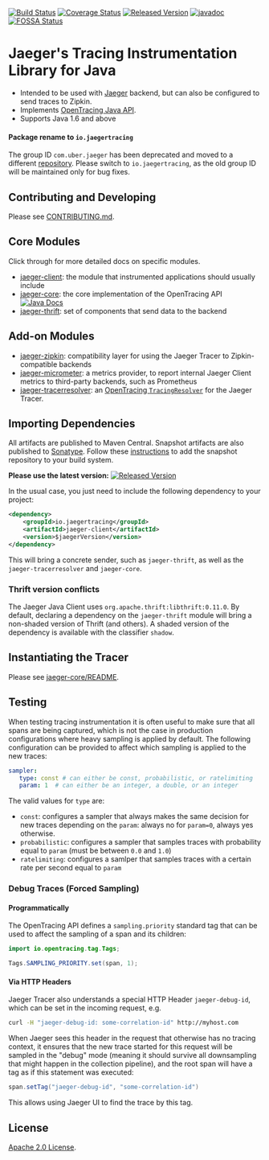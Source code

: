 [![Build Status][ci-img]][ci] [![Coverage Status][cov-img]][cov] [![Released Version][maven-img]][maven] [![javadoc](https://javadoc.io/badge2/io.jaegertracing/jaeger-core/javadoc.svg)](https://javadoc.io/doc/io.jaegertracing/jaeger-core)
 [![FOSSA Status][fossa-img]][fossa]

# Jaeger's Tracing Instrumentation Library for Java

 * Intended to be used with [Jaeger](https://github.com/jaegertracing/jaeger) backend, but can also be configured to send traces to Zipkin.
 * Implements [OpenTracing Java API](https://github.com/opentracing/opentracing-java).
 * Supports Java 1.6 and above

#### Package rename to `io.jaegertracing`

The group ID `com.uber.jaeger` has been deprecated and moved to a different [repository][legacy-client-java].
Please switch to `io.jaegertracing`, as the old group ID will be maintained only for bug fixes.

## Contributing and Developing

Please see [CONTRIBUTING.md](CONTRIBUTING.md).

## Core Modules

Click through for more detailed docs on specific modules.

 * [jaeger-client](./jaeger-client): the module that instrumented applications should usually include
 * [jaeger-core](./jaeger-core): the core implementation of the OpenTracing API [![Java Docs][javadoc-badge]][javadoc]
 * [jaeger-thrift](./jaeger-thrift): set of components that send data to the backend
 
## Add-on Modules

 * [jaeger-zipkin](./jaeger-zipkin): compatibility layer for using the Jaeger Tracer to Zipkin-compatible backends
 * [jaeger-micrometer](./jaeger-micrometer): a metrics provider, to report internal Jaeger Client metrics to third-party backends, such as Prometheus
 * [jaeger-tracerresolver](./jaeger-tracerresolver): an [OpenTracing `TracingResolver`][tracerresolver] for the Jaeger Tracer.

## Importing Dependencies
All artifacts are published to Maven Central. Snapshot artifacts are also published to [Sonatype][sonatype].
Follow these [instructions][sonatype-snapshot-instructions] to add the snapshot repository to your build system.

**Please use the latest version:** [![Released Version][maven-img]][maven]

In the usual case, you just need to include the following dependency to your project:
```xml
<dependency>
    <groupId>io.jaegertracing</groupId>
    <artifactId>jaeger-client</artifactId>
    <version>$jaegerVersion</version>
</dependency>
```

This will bring a concrete sender, such as `jaeger-thrift`, as well as the `jaeger-tracerresolver` and `jaeger-core`.

### Thrift version conflicts
The Jaeger Java Client uses `org.apache.thrift:libthrift:0.11.0`. By default, declaring a dependency on the
`jaeger-thrift` module will bring a non-shaded version of Thrift (and others). A shaded version of the dependency is
available with the classifier `shadow`.

## Instantiating the Tracer

Please see [jaeger-core/README](./jaeger-core/README.md).

## Testing

When testing tracing instrumentation it is often useful to make sure
that all spans are being captured, which is not the case in production
configurations where heavy sampling is applied by default.
The following configuration can be provided to affect which sampling
is applied to the new traces:

```yaml
sampler:
   type: const # can either be const, probabilistic, or ratelimiting
   param: 1  # can either be an integer, a double, or an integer
```

The valid values for `type` are: 
 * `const`: configures a sampler that always makes the same decision
    for new traces depending on the `param`: always no for `param=0`,
    always yes otherwise.
 * `probabilistic`: configures a sampler that samples traces with
    probability equal to `param` (must be between `0.0` and `1.0`)
 * `ratelimiting`: configures a samlper that samples traces with a
    certain rate per second equal to `param`

### Debug Traces (Forced Sampling)

#### Programmatically

The OpenTracing API defines a `sampling.priority` standard tag that
can be used to affect the sampling of a span and its children:

```java
import io.opentracing.tag.Tags;

Tags.SAMPLING_PRIORITY.set(span, 1);
```

#### Via HTTP Headers

Jaeger Tracer also understands a special HTTP Header `jaeger-debug-id`,
which can be set in the incoming request, e.g.

```sh
curl -H "jaeger-debug-id: some-correlation-id" http://myhost.com
```

When Jaeger sees this header in the request that otherwise has no
tracing context, it ensures that the new trace started for this
request will be sampled in the "debug" mode (meaning it should survive
all downsampling that might happen in the collection pipeline), and
the root span will have a tag as if this statement was executed:

```java
span.setTag("jaeger-debug-id", "some-correlation-id")
```

This allows using Jaeger UI to find the trace by this tag.

## License
  
[Apache 2.0 License](./LICENSE).


[ci-img]: https://travis-ci.org/jaegertracing/jaeger-client-java.svg?branch=master
[ci]: https://travis-ci.org/jaegertracing/jaeger-client-java
[cov-img]: https://codecov.io/gh/jaegertracing/jaeger-client-java/branch/master/graph/badge.svg
[cov]: https://codecov.io/github/jaegertracing/jaeger-client-java/
[maven-img]: https://img.shields.io/maven-central/v/io.jaegertracing/jaeger-core.svg?maxAge=2000
[maven]: http://search.maven.org/#search%7Cga%7C1%7Cg%3A%22io.jaegertracing%22
[fossa-img]: https://app.fossa.io/api/projects/git%2Bgithub.com%2Fjaegertracing%2Fjaeger-client-java.svg?type=shield
[fossa]: https://app.fossa.io/projects/git%2Bgithub.com%2Fjaegertracing%2Fjaeger-client-java?ref=badge_shield
[sonatype]: https://oss.sonatype.org/content/repositories/snapshots/io/jaegertracing/
[sonatype-snapshot-instructions]: http://stackoverflow.com/questions/7715321/how-to-download-snapshot-version-from-maven-snapshot-repository
[tracerresolver]: https://github.com/opentracing-contrib/java-tracerresolver
[legacy-client-java]: https://github.com/jaegertracing/legacy-client-java
[javadoc]: http://javadoc.io/doc/io.jaegertracing/jaeger-core
[javadoc-badge]: http://javadoc.io/badge/io.jaegertracing/jaeger-core.svg
